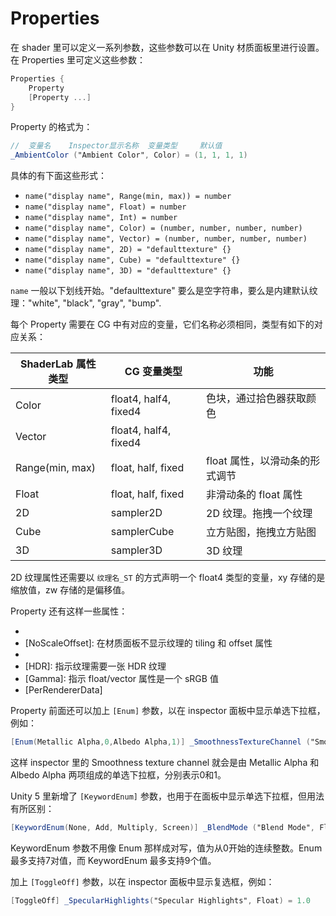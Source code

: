 # Properties

在 shader 里可以定义一系列参数，这些参数可以在 Unity 材质面板里进行设置。在 Properties 里可定义这些参数：

```glsl
Properties {
    Property
    [Property ...]
}
```

Property 的格式为：

```glsl
//  变量名    Inspector显示名称  变量类型     默认值
_AmbientColor ("Ambient Color", Color) = (1, 1, 1, 1)
```

具体的有下面这些形式：

- `name("display name", Range(min, max)) = number`
- `name("display name", Float) = number`
- `name("display name", Int) = number`
- `name("display name", Color) = (number, number, number, number)`
- `name("display name", Vector) = (number, number, number, number)`
- `name("display name", 2D) = "defaulttexture" {}`
- `name("display name", Cube) = "defaulttexture" {}`
- `name("display name", 3D) = "defaulttexture" {}`

`name` 一般以下划线开始。"defaulttexture" 要么是空字符串，要么是内建默认纹理："white", "black", "gray", "bump".

每个 Property 需要在 CG 中有对应的变量，它们名称必须相同，类型有如下的对应关系：

| ShaderLab 属性类型 | CG 变量类型 | 功能 |
| - | - | - |
| Color | float4, half4, fixed4 | 色块，通过拾色器获取颜色 |
| Vector | float4, half4, fixed4 | |
| Range(min, max) | float, half, fixed | float 属性，以滑动条的形式调节 |
| Float | float, half, fixed | 非滑动条的 float 属性 |
| 2D | sampler2D | 2D 纹理。拖拽一个纹理 |
| Cube | samplerCube | 立方贴图，拖拽立方贴图 |
| 3D | sampler3D | 3D 纹理 |

2D 纹理属性还需要以 `纹理名_ST` 的方式声明一个 float4 类型的变量，xy 存储的是缩放值，zw 存储的是偏移值。

Property 还有这样一些属性：
- [HideInInspector]: 在材质面板不显示该属性值
- [NoScaleOffset]: 在材质面板不显示纹理的 tiling 和 offset 属性
- [Normal]: 指示纹理需要一张法线贴图
- [HDR]: 指示纹理需要一张 HDR 纹理
- [Gamma]: 指示 float/vector 属性是一个 sRGB 值
- [PerRendererData]

Property 前面还可以加上 `[Enum]` 参数，以在 inspector 面板中显示单选下拉框，例如：

```glsl
[Enum(Metallic Alpha,0,Albedo Alpha,1)] _SmoothnessTextureChannel ("Smoothness texture channel", Float) = 0 
```

这样 inspector 里的 Smoothness texture channel 就会是由 Metallic Alpha 和 Albedo Alpha 两项组成的单选下拉框，分别表示0和1。

Unity 5 里新增了 `[KeywordEnum]` 参数，也用于在面板中显示单选下拉框，但用法有所区别：

```glsl
[KeywordEnum(None, Add, Multiply, Screen)] _BlendMode ("Blend Mode", Float) = 0
```

KeywordEnum 参数不用像 Enum 那样成对写，值为从0开始的连续整数。Enum 最多支持7对值，而 KeywordEnum 最多支持9个值。

加上 `[ToggleOff]` 参数，以在 inspector 面板中显示复选框，例如：

```glsl
[ToggleOff] _SpecularHighlights("Specular Highlights", Float) = 1.0
```